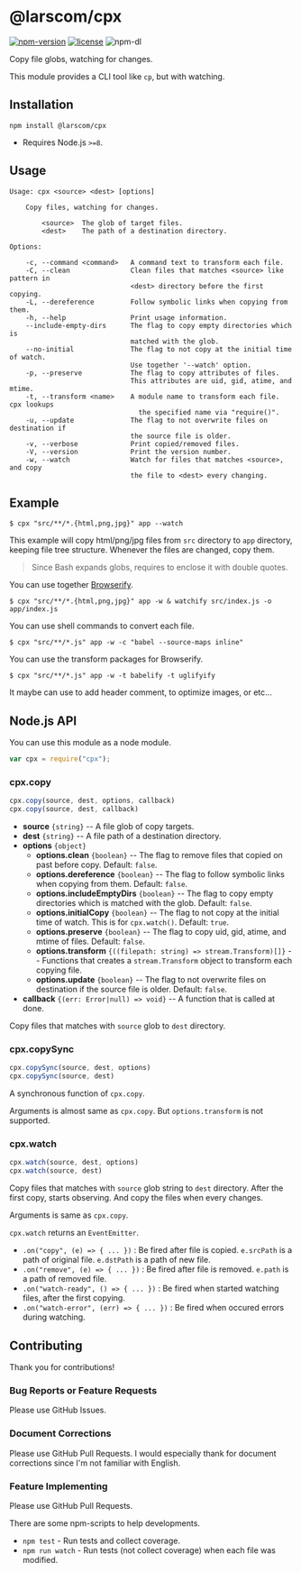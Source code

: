 # @larscom/cpx

[![npm-version](https://img.shields.io/npm/v/@larscom/cpx.svg?label=npm%20version)](https://www.npmjs.com/package/@larscom/cpx)
[![license](https://img.shields.io/npm/l/@larscom/cpx)](https://github.com/larscom/cpx/blob/master/LICENSE)
![npm-dl](https://img.shields.io/npm/dw/@larscom/cpx)

Copy file globs, watching for changes.

This module provides a CLI tool like `cp`, but with watching.


## Installation

```
npm install @larscom/cpx
```

- Requires Node.js `>=8`.

## Usage

```
Usage: cpx <source> <dest> [options]

    Copy files, watching for changes.

        <source>  The glob of target files.
        <dest>    The path of a destination directory.

Options:

    -c, --command <command>   A command text to transform each file.
    -C, --clean               Clean files that matches <source> like pattern in
                              <dest> directory before the first copying.
    -L, --dereference         Follow symbolic links when copying from them.
    -h, --help                Print usage information.
    --include-empty-dirs      The flag to copy empty directories which is
                              matched with the glob.
    --no-initial              The flag to not copy at the initial time of watch.
                              Use together '--watch' option.
    -p, --preserve            The flag to copy attributes of files.
                              This attributes are uid, gid, atime, and mtime.
    -t, --transform <name>    A module name to transform each file. cpx lookups
                                the specified name via "require()".
    -u, --update              The flag to not overwrite files on destination if
                              the source file is older.
    -v, --verbose             Print copied/removed files.
    -V, --version             Print the version number.
    -w, --watch               Watch for files that matches <source>, and copy
                              the file to <dest> every changing.
```


## Example

```
$ cpx "src/**/*.{html,png,jpg}" app --watch
```

This example will copy html/png/jpg files from `src` directory to `app`
directory, keeping file tree structure.
Whenever the files are changed, copy them.

> Since Bash expands globs, requires to enclose it with double quotes.

You can use together [Browserify](http://browserify.org).

```
$ cpx "src/**/*.{html,png,jpg}" app -w & watchify src/index.js -o app/index.js
```

You can use shell commands to convert each file.

```
$ cpx "src/**/*.js" app -w -c "babel --source-maps inline"
```

You can use the transform packages for Browserify.

```
$ cpx "src/**/*.js" app -w -t babelify -t uglifyify
```

It maybe can use to add header comment, to optimize images, or etc...


## Node.js API

You can use this module as a node module.

```js
var cpx = require("cpx");
```

### cpx.copy

```ts
cpx.copy(source, dest, options, callback)
cpx.copy(source, dest, callback)
```

- **source** `{string}` -- A file glob of copy targets.
- **dest** `{string}` -- A file path of a destination directory.
- **options** `{object}`
  - **options.clean** `{boolean}` -- The flag to remove files that copied on past before copy. Default: `false`.
  - **options.dereference** `{boolean}` -- The flag to follow symbolic links when copying from them. Default: `false`.
  - **options.includeEmptyDirs** `{boolean}` -- The flag to copy empty directories which is matched with the glob. Default: `false`.
  - **options.initialCopy** `{boolean}` -- The flag to not copy at the initial time of watch. This is for `cpx.watch()`. Default: `true`.
  - **options.preserve** `{boolean}` -- The flag to copy uid, gid, atime, and mtime of files. Default: `false`.
  - **options.transform** `{((filepath: string) => stream.Transform)[]}` -- Functions that creates a `stream.Transform` object to transform each copying file.
  - **options.update** `{boolean}` -- The flag to not overwrite files on destination if the source file is older. Default: `false`.
- **callback** `{(err: Error|null) => void}` -- A function that is called at done.

Copy files that matches with `source` glob to `dest` directory.

### cpx.copySync

```ts
cpx.copySync(source, dest, options)
cpx.copySync(source, dest)
```

A synchronous function of `cpx.copy`.

Arguments is almost same as `cpx.copy`.
But `options.transform` is not supported.

### cpx.watch

```ts
cpx.watch(source, dest, options)
cpx.watch(source, dest)
```

Copy files that matches with `source` glob string to `dest` directory.
After the first copy, starts observing.  And copy the files when every changes.

Arguments is same as `cpx.copy`.

`cpx.watch` returns an `EventEmitter`.

- `.on("copy", (e) => { ... })` : Be fired after file is copied. `e.srcPath` is a path of original file. `e.dstPath` is a path of new file.
- `.on("remove", (e) => { ... })` : Be fired after file is removed. `e.path` is a path of removed file.
- `.on("watch-ready", () => { ... })` : Be fired when started watching files, after the first copying.
- `.on("watch-error", (err) => { ... })` : Be fired when occured errors during watching.


## Contributing

Thank you for contributions!

### Bug Reports or Feature Requests

Please use GitHub Issues.

### Document Corrections

Please use GitHub Pull Requests.
I would especially thank for document corrections since I'm not familiar with English.

### Feature Implementing

Please use GitHub Pull Requests.

There are some npm-scripts to help developments.

- `npm test` - Run tests and collect coverage.
- `npm run watch` - Run tests (not collect coverage) when each file was modified.
